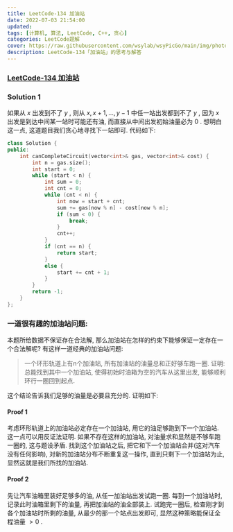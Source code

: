 ```yaml
---
title: LeetCode-134 加油站
date: 2022-07-03 21:54:00
updated:
tags: [计算机, 算法, LeetCode, C++, 贪心]
categories: LeetCode题解
cover: https://raw.githubusercontent.com/wsylab/wsyPicGo/main/img/photo-1629241290025-6bb716261f5f
description: LeetCode-134「加油站」的思考与解答
---
```

### [LeetCode-134 加油站](https://leetcode.cn/problems/gas-station/)

### Solution 1
如果从 $x$ 出发到不了 $y$ , 则从 $x, x + 1, ..., y - 1$ 中任一站出发都到不了 $y$ , 因为 $x$ 出发是到达中间某一站时可能还有油, 而直接从中间出发初始油量必为 $0$ . 想明白这一点, 这道题目我们贪心地寻找下一站即可.
代码如下:
```C++
class Solution {
public:
    int canCompleteCircuit(vector<int>& gas, vector<int>& cost) {
        int n = gas.size();
        int start = 0;
        while (start < n) {
            int sum = 0;
            int cnt = 0;
            while (cnt < n) {
                int now = start + cnt;
                sum += gas[now % n] - cost[now % n];
                if (sum < 0) {
                    break;
                }
                cnt++;
            }
            if (cnt == n) {
                return start;
            }
            else {
                start += cnt + 1;
            }
        }
        return -1;
    }
};
```
### 一道很有趣的加油站问题: 
本题所给数据不保证存在合法解, 那么加油站在怎样的约束下能够保证一定存在一个合法解呢? 
有这样一道经典的加油站问题:
> 一个环形轨道上有n个加油站, 所有加油站的油量总和正好够车跑一圈. 证明: 总能找到其中一个加油站, 使得初始时油箱为空的汽车从这里出发, 能够顺利环行一圈回到起点.

这个结论告诉我们足够的油量是必要且充分的. 证明如下:
#### Proof 1
考虑环形轨道上的加油站必定存在一个加油站, 用它的油足够跑到下一个加油站. 这一点可以用反证法证明. 如果不存在这样的加油站, 对油量求和显然是不够车跑一圈的, 这与题设矛盾. 找到这个加油站之后, 把它和下一个加油站合并(这对汽车没有任何影响), 对新的加油站分布不断重复这一操作, 直到只剩下一个加油站为止, 显然这就是我们所找的加油站.

#### Proof 2
先让汽车油箱里装好足够多的油, 从任一加油站出发试跑一圈. 每到一个加油站时, 记录此时油箱里剩下的油量, 再把加油站的油全部装上. 试跑完一圈后, 检查刚才到各个加油站时所剩的油量, 从最少的那一个站点出发即可, 显然这种策略能保证全程油量 $>0$ .